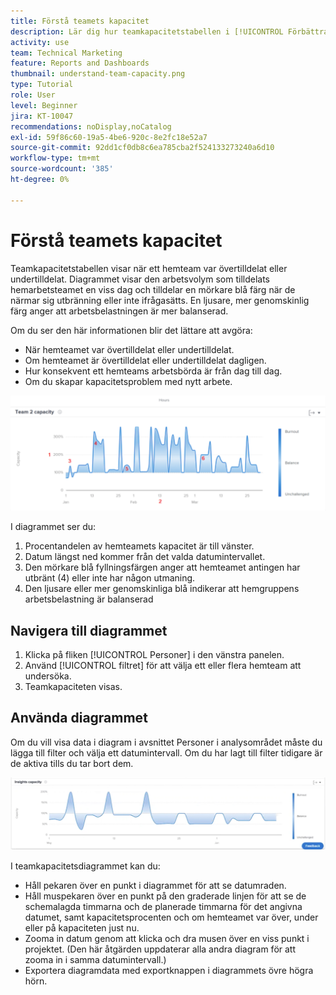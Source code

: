 ```yaml
---
title: Förstå teamets kapacitet
description: Lär dig hur teamkapacitetstabellen i [!UICONTROL Förbättrade analyser] visar när ett hemteam har övertilldelats eller underallokerats.
activity: use
team: Technical Marketing
feature: Reports and Dashboards
thumbnail: understand-team-capacity.png
type: Tutorial
role: User
level: Beginner
jira: KT-10047
recommendations: noDisplay,noCatalog
exl-id: 59f86c60-19a5-4be6-920c-8e2fc18e52a7
source-git-commit: 92dd1cf0db8c6ea785cba2f524133273240a6d10
workflow-type: tm+mt
source-wordcount: '385'
ht-degree: 0%

---
```


# Förstå teamets kapacitet

Teamkapacitetstabellen visar när ett hemteam var övertilldelat eller undertilldelat. Diagrammet visar den arbetsvolym som tilldelats hemarbetsteamet en viss dag och tilldelar en mörkare blå färg när de närmar sig utbränning eller inte ifrågasätts. En ljusare, mer genomskinlig färg anger att arbetsbelastningen är mer balanserad.

Om du ser den här informationen blir det lättare att avgöra:

* När hemteamet var övertilldelat eller undertilldelat.
* Om hemteamet är övertilldelat eller undertilldelat dagligen.
* Hur konsekvent ett hemteams arbetsbörda är från dag till dag.
* Om du skapar kapacitetsproblem med nytt arbete.

![En bild som visar ett teamkapacitetstabell med siffror i områden som beskrivs i punkterna nedan](assets/section-3-4.png)

I diagrammet ser du:

1. Procentandelen av hemteamets kapacitet är till vänster.
1. Datum längst ned kommer från det valda datumintervallet.
1. Den mörkare blå fyllningsfärgen anger att hemteamet antingen har utbränt (4) eller inte har någon utmaning.
1. Den ljusare eller mer genomskinliga blå indikerar att hemgruppens arbetsbelastning är balanserad

## Navigera till diagrammet

1. Klicka på fliken [!UICONTROL Personer] i den vänstra panelen.
1. Använd [!UICONTROL filtret] för att välja ett eller flera hemteam att undersöka.
1. Teamkapaciteten visas.

## Använda diagrammet

Om du vill visa data i diagram i avsnittet Personer i analysområdet måste du lägga till filter och välja ett datumintervall. Om du har lagt till filter tidigare är de aktiva tills du tar bort dem.

![En bild som visar ett teamkapacitetsdiagram](assets/section-3-5.png)

I teamkapacitetsdiagrammet kan du:

* Håll pekaren över en punkt i diagrammet för att se datumraden.
* Håll muspekaren över en punkt på den graderade linjen för att se de schemalagda timmarna och de planerade timmarna för det angivna datumet, samt kapacitetsprocenten och om hemteamet var över, under eller på kapaciteten just nu.
* Zooma in datum genom att klicka och dra musen över en viss punkt i projektet. (Den här åtgärden uppdaterar alla andra diagram för att zooma in i samma datumintervall.)
* Exportera diagramdata med exportknappen i diagrammets övre högra hörn.
